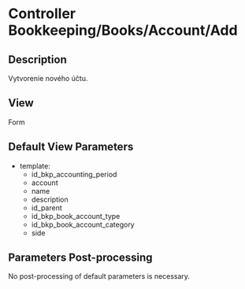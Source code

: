 # Controller Bookkeeping/Books/Account/Add

## Description

Vytvorenie nového účtu.

## View

Form

## Default View Parameters

* template:
  * id_bkp_accounting_period
  * account
  * name
  * description
  * id_parent
  * id_bkp_book_account_type
  * id_bkp_book_account_category
  * side

## Parameters Post-processing

No post-processing of default parameters is necessary.